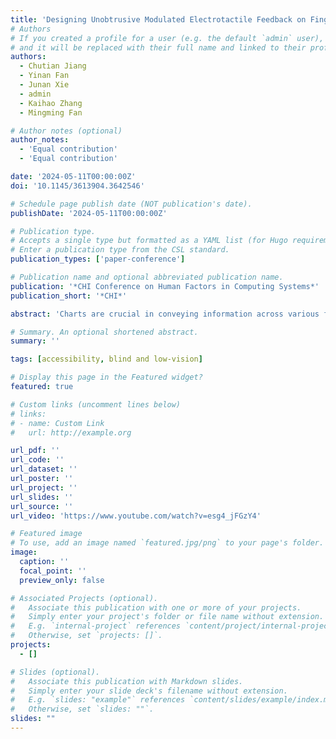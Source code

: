 ```yaml
---
title: 'Designing Unobtrusive Modulated Electrotactile Feedback on Fingertip Edge to Assist Blind and Low Vision (BLV) People in Comprehending Charts'
# Authors
# If you created a profile for a user (e.g. the default `admin` user), write the username (folder name) here
# and it will be replaced with their full name and linked to their profile.
authors:
  - Chutian Jiang
  - Yinan Fan
  - Junan Xie
  - admin
  - Kaihao Zhang
  - Mingming Fan

# Author notes (optional)
author_notes:
  - 'Equal contribution'
  - 'Equal contribution'

date: '2024-05-11T00:00:00Z'
doi: '10.1145/3613904.3642546'

# Schedule page publish date (NOT publication's date).
publishDate: '2024-05-11T00:00:00Z'

# Publication type.
# Accepts a single type but formatted as a YAML list (for Hugo requirements).
# Enter a publication type from the CSL standard.
publication_types: ['paper-conference']

# Publication name and optional abbreviated publication name.
publication: '*CHI Conference on Human Factors in Computing Systems*'
publication_short: '*CHI*'

abstract: 'Charts are crucial in conveying information across various fields but are inaccessible to blind and low vision (BLV) people without assistive technology. Chart comprehension tools leveraging haptic feedback have been used widely but are often bulky, expensive, and static, rendering them inefficient for conveying chart data. To increase device portability, enable multitasking, and provide efficient assistance in chart comprehension, we introduce a novel system that delivers unobtrusive modulated electrotactile feedback directly to the fingertip edge. Our three-part study with twelve participants confirmed the effectiveness of this system, demonstrating that electrotactile feedback, when applied for 0.5 seconds with a 0.12-second interval, provides the most accurate position and direction recognition. Furthermore, our electrotactile device has proven valuable in assisting BLV participants in comprehending four commonly used charts: line charts, scatterplots, bar charts, and pie charts. We also delve into the implications of our findings on recognition enhancement, presentation modes, and function synergy.'

# Summary. An optional shortened abstract.
summary: ''

tags: [accessibility, blind and low-vision]

# Display this page in the Featured widget?
featured: true

# Custom links (uncomment lines below)
# links:
# - name: Custom Link
#   url: http://example.org

url_pdf: ''
url_code: ''
url_dataset: ''
url_poster: ''
url_project: ''
url_slides: ''
url_source: ''
url_video: 'https://www.youtube.com/watch?v=esg4_jFGzY4'

# Featured image
# To use, add an image named `featured.jpg/png` to your page's folder.
image:
  caption: ''
  focal_point: ''
  preview_only: false

# Associated Projects (optional).
#   Associate this publication with one or more of your projects.
#   Simply enter your project's folder or file name without extension.
#   E.g. `internal-project` references `content/project/internal-project/index.md`.
#   Otherwise, set `projects: []`.
projects:
  - []

# Slides (optional).
#   Associate this publication with Markdown slides.
#   Simply enter your slide deck's filename without extension.
#   E.g. `slides: "example"` references `content/slides/example/index.md`.
#   Otherwise, set `slides: ""`.
slides: ""
---
```


<!-- {{% callout note %}}
Click the _Cite_ button above to demo the feature to enable visitors to import publication metadata into their reference management software.
{{% /callout %}}

{{% callout note %}}
Create your slides in Markdown - click the _Slides_ button to check out the example.
{{% /callout %}}

Add the publication's **full text** or **supplementary notes** here. You can use rich formatting such as including [code, math, and images](https://docs.hugoblox.com/content/writing-markdown-latex/). -->
